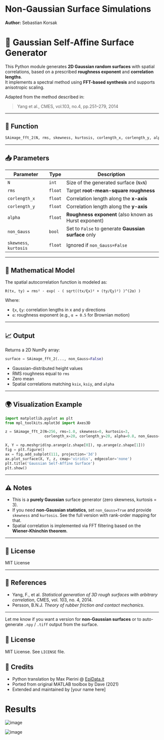 # Non-Gaussian Surface Simulations

**Author:** Sebastian Korsak

# 🌄 Gaussian Self-Affine Surface Generator

This Python module generates **2D Gaussian random surfaces** with spatial correlations, based on a prescribed **roughness exponent** and **correlation lengths**.  
It implements a spectral method using **FFT-based synthesis** and supports anisotropic scaling.

Adapted from the method described in:

> Yang et al., CMES, vol.103, no.4, pp.251–279, 2014

---

## 🔧 Function

```python
SAimage_fft_2(N, rms, skewness, kurtosis, corlength_x, corlength_y, alpha, non_Gauss=False)
```

---

## 📥 Parameters

| Parameter      | Type    | Description |
|----------------|---------|-------------|
| `N`            | `int`   | Size of the generated surface (`NxN`) |
| `rms`          | `float` | Target **root-mean-square roughness** |
| `corlength_x`  | `float` | Correlation length along the **x-axis** |
| `corlength_y`  | `float` | Correlation length along the **y-axis** |
| `alpha`        | `float` | **Roughness exponent** (also known as Hurst exponent) |
| `non_Gauss`    | `bool`  | Set to `False` to generate **Gaussian surface** only |
| `skewness`, `kurtosis` | `float` | Ignored if `non_Gauss=False` |

---

## 🧠 Mathematical Model
The spatial autocorrelation function is modeled as:

`R(tx, ty) = rms² · exp( - ( sqrt((tx/ξx)² + (ty/ξy)²) )^(2α) )`

Where:
- `ξx`, `ξy`: correlation lengths in x and y directions
- `α`: roughness exponent (e.g., `α = 0.5` for Brownian motion)


---

## 📈 Output

Returns a 2D NumPy array:

```python
surface = SAimage_fft_2(..., non_Gauss=False)
```

- Gaussian-distributed height values
- RMS roughness equal to `rms`
- Zero mean
- Spatial correlations matching `ksix`, `ksiy`, and `alpha`

---

## 🌍 Visualization Example

```python
import matplotlib.pyplot as plt
from mpl_toolkits.mplot3d import Axes3D

z = SAimage_fft_2(N=256, rms=1.0, skewness=0, kurtosis=3,
                  corlength_x=20, corlength_y=20, alpha=0.8, non_Gauss=False)

X, Y = np.meshgrid(np.arange(z.shape[0]), np.arange(z.shape[1]))
fig = plt.figure()
ax = fig.add_subplot(111, projection='3d')
ax.plot_surface(X, Y, z, cmap='viridis', edgecolor='none')
plt.title('Gaussian Self-Affine Surface')
plt.show()
```

---

## ⚠️ Notes

- This is a **purely Gaussian** surface generator (zero skewness, kurtosis = 3).
- If you need **non-Gaussian statistics**, set `non_Gauss=True` and provide `skewness` and `kurtosis`. See the full version with rank-order mapping for that.
- Spatial correlation is implemented via FFT filtering based on the **Wiener-Khinchin theorem**.

---

## 📂 License

MIT License

---

## 📜 References

- Yang, F., et al. *Statistical generation of 3D rough surfaces with arbitrary correlation*, CMES, vol. 103, no. 4, 2014.
- Persson, B.N.J. *Theory of rubber friction and contact mechanics*.

---


Let me know if you want a version for **non-Gaussian surfaces** or to auto-generate `.npy` / `.tiff` output from the surface.
## 📂 License

MIT License. See `LICENSE` file.

## 👥 Credits

- Python translation by Max Pierini @ [EpiData.it](https://epidata.it)
- Ported from original MATLAB toolbox by Dave (2021)
- Extended and maintained by [your name here]

# Results

![image](https://github.com/user-attachments/assets/be9a6f7b-90c5-4240-89bc-78a295d5c9bb)

![image](https://github.com/user-attachments/assets/a328b67c-366d-4d67-ab96-d95e5e2e6f12)
